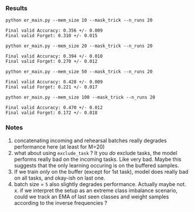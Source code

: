 ### Results

```
python er_main.py --mem_size 10 --mask_trick --n_runs 20

Final valid Accuracy: 0.356 +/- 0.009
Final valid Forget: 0.310 +/- 0.015
```


```
python er_main.py --mem_size 20 --mask_trick --n_runs 20

Final valid Accuracy: 0.394 +/- 0.010
Final valid Forget: 0.270 +/- 0.012
```


```
python er_main.py --mem_size 50 --mask_trick --n_runs 20

Final valid Accuracy: 0.428 +/- 0.009
Final valid Forget: 0.221 +/- 0.017
```


```
python er_main.py --mem_size 100 --mask_trick --n_runs 20

Final valid Accuracy: 0.470 +/- 0.012
Final valid Forget: 0.172 +/- 0.018
```

### Notes
1. concatenating incoming and rehearsal batches really degrades performance here (at least for M=20)
2. what about using `exclude_task` ? It you *do* exclude tasks, the model performs really bad on the incoming tasks. Like very bad. Maybe this suggests that the only learning occuring is on the buffered samples. 
3. If we train *only* on the buffer (except for 1st task), model does really bad on all tasks, and okay-ish on last one. 
3. batch size = `5` also slightly degrades performance.  Actually maybe not. 
x. if we interpret the setup as an extreme class imbalance scenario, could we track an EMA of last seen classes and weight samples according to the inverse frequencies ?
